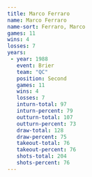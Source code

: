 ```yaml
---
title: Marco Ferraro
name: Marco Ferraro
name-sort: Ferraro, Marco
games: 11
wins: 4
losses: 7
years:
 - year: 1988
   event: Brier
   team: "QC"
   position: Second
   games: 11
   wins: 4
   losses: 7
   inturn-total: 97
   inturn-percent: 79
   outturn-total: 107
   outturn-percent: 73
   draw-total: 128
   draw-percent: 75
   takeout-total: 76
   takeout-percent: 76
   shots-total: 204
   shots-percent: 76
---
```

